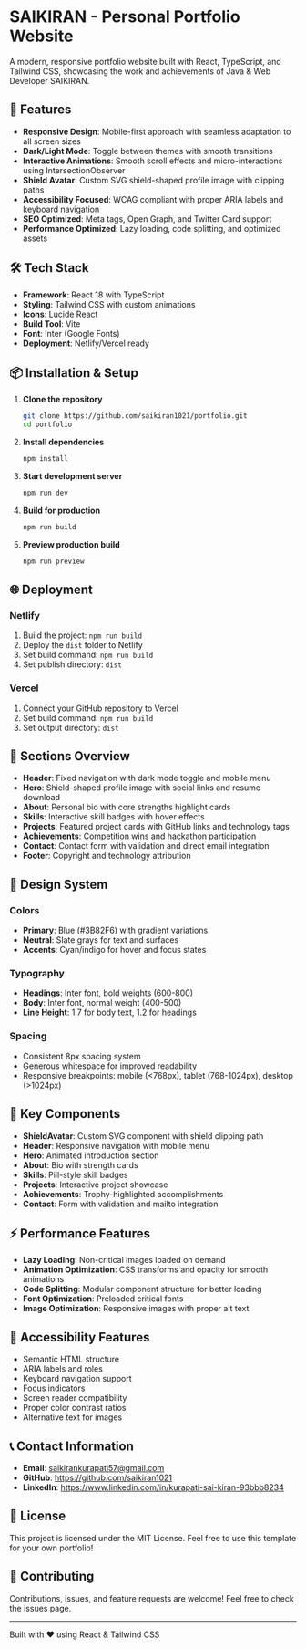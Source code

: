 # SAIKIRAN - Personal Portfolio Website

A modern, responsive portfolio website built with React, TypeScript, and Tailwind CSS, showcasing the work and achievements of Java & Web Developer SAIKIRAN.

## 🚀 Features

- **Responsive Design**: Mobile-first approach with seamless adaptation to all screen sizes
- **Dark/Light Mode**: Toggle between themes with smooth transitions
- **Interactive Animations**: Smooth scroll effects and micro-interactions using IntersectionObserver
- **Shield Avatar**: Custom SVG shield-shaped profile image with clipping paths
- **Accessibility Focused**: WCAG compliant with proper ARIA labels and keyboard navigation
- **SEO Optimized**: Meta tags, Open Graph, and Twitter Card support
- **Performance Optimized**: Lazy loading, code splitting, and optimized assets

## 🛠️ Tech Stack

- **Framework**: React 18 with TypeScript
- **Styling**: Tailwind CSS with custom animations
- **Icons**: Lucide React
- **Build Tool**: Vite
- **Font**: Inter (Google Fonts)
- **Deployment**: Netlify/Vercel ready

## 📦 Installation & Setup

1. **Clone the repository**
   ```bash
   git clone https://github.com/saikiran1021/portfolio.git
   cd portfolio
   ```

2. **Install dependencies**
   ```bash
   npm install
   ```

3. **Start development server**
   ```bash
   npm run dev
   ```

4. **Build for production**
   ```bash
   npm run build
   ```

5. **Preview production build**
   ```bash
   npm run preview
   ```

## 🌐 Deployment

### Netlify
1. Build the project: `npm run build`
2. Deploy the `dist` folder to Netlify
3. Set build command: `npm run build`
4. Set publish directory: `dist`

### Vercel
1. Connect your GitHub repository to Vercel
2. Set build command: `npm run build`
3. Set output directory: `dist`

## 📱 Sections Overview

- **Header**: Fixed navigation with dark mode toggle and mobile menu
- **Hero**: Shield-shaped profile image with social links and resume download
- **About**: Personal bio with core strengths highlight cards
- **Skills**: Interactive skill badges with hover effects
- **Projects**: Featured project cards with GitHub links and technology tags
- **Achievements**: Competition wins and hackathon participation
- **Contact**: Contact form with validation and direct email integration
- **Footer**: Copyright and technology attribution

## 🎨 Design System

### Colors
- **Primary**: Blue (#3B82F6) with gradient variations
- **Neutral**: Slate grays for text and surfaces
- **Accents**: Cyan/indigo for hover and focus states

### Typography
- **Headings**: Inter font, bold weights (600-800)
- **Body**: Inter font, normal weight (400-500)
- **Line Height**: 1.7 for body text, 1.2 for headings

### Spacing
- Consistent 8px spacing system
- Generous whitespace for improved readability
- Responsive breakpoints: mobile (<768px), tablet (768-1024px), desktop (>1024px)

## 🔧 Key Components

- **ShieldAvatar**: Custom SVG component with shield clipping path
- **Header**: Responsive navigation with mobile menu
- **Hero**: Animated introduction section
- **About**: Bio with strength cards
- **Skills**: Pill-style skill badges
- **Projects**: Interactive project showcase
- **Achievements**: Trophy-highlighted accomplishments
- **Contact**: Form with validation and mailto integration

## ⚡ Performance Features

- **Lazy Loading**: Non-critical images loaded on demand
- **Animation Optimization**: CSS transforms and opacity for smooth animations
- **Code Splitting**: Modular component structure for better loading
- **Font Optimization**: Preloaded critical fonts
- **Image Optimization**: Responsive images with proper alt text

## 🎯 Accessibility Features

- Semantic HTML structure
- ARIA labels and roles
- Keyboard navigation support
- Focus indicators
- Screen reader compatibility
- Proper color contrast ratios
- Alternative text for images

## 📞 Contact Information

- **Email**: saikirankurapati57@gmail.com
- **GitHub**: https://github.com/saikiran1021
- **LinkedIn**: https://www.linkedin.com/in/kurapati-sai-kiran-93bbb8234

## 📄 License

This project is licensed under the MIT License. Feel free to use this template for your own portfolio!

## 🤝 Contributing

Contributions, issues, and feature requests are welcome! Feel free to check the issues page.

---

Built with ❤️ using React & Tailwind CSS